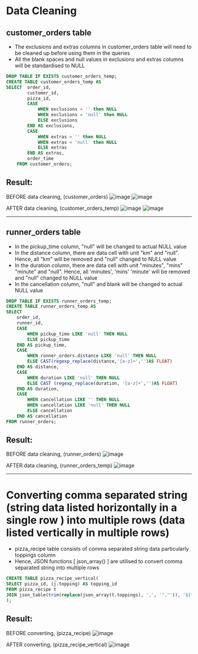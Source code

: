 # Data Cleaning

## customer_orders table
- The exclusions and extras columns in customer_orders table will need to be cleaned up before using them in the queries  
- All the blank spaces and null values in exclusions and extras columns will be standardised to NULL

```SQL
DROP TABLE IF EXISTS customer_orders_temp;
CREATE TABLE customer_orders_temp AS
SELECT  order_id,
        customer_id,
        pizza_id,
        CASE 
            WHEN exclusions = '' then NULL
            WHEN exclusions = 'null' then NULL
            ELSE exclusions
        END AS exclusions,
        CASE 
            WHEN extras = '' then NULL
            WHEN extras = 'null' then NULL
            ELSE extras
        END AS extras,
        order_time
    FROM customer_orders;
```
## Result:

BEFORE data cleaning, (customer_orders)
![image](https://github.com/Sn0wba1l/8Weeks_SQL_challenge---MySQL/assets/100756361/0b7ed83b-7422-43e1-99c8-18b5d6b88b02)
![image](https://github.com/Sn0wba1l/8Weeks_SQL_challenge---MySQL/assets/100756361/a3352f88-d009-4c67-b892-f21045232c24)


AFTER data cleaning, (customer_orders_temp)
![image](https://github.com/Sn0wba1l/8Weeks_SQL_challenge---MySQL/assets/100756361/099617d4-364c-4491-99de-a2f804e4c5c7)
![image](https://github.com/Sn0wba1l/8Weeks_SQL_challenge---MySQL/assets/100756361/2f584872-6e8d-4c23-adc4-12a0d9c9adff)

***

## runner_orders table
- In the pickup_time column, "null" will be changed to actual NULL value 
- In the distance column, there are data cell with unit "km" and "null". Hence, all "km" will be removed and "null" changed to NULL value
- In the duration column, there are data cell with unit "minutes", "mins" "minute" and "null". Hence, all 'minutes', 'mins' 'minute' will be removed and "null" changed to NULL value
- In the cancellation column, "null" and blank will be changed to actual NULL value 

```SQL
DROP TABLE IF EXISTS runner_orders_temp;
CREATE TABLE runner_orders_temp AS
SELECT 
    order_id,
    runner_id,
    CASE 
        WHEN pickup_time LIKE 'null' THEN NULL
        ELSE pickup_time
    END AS pickup_time,
    CASE
        WHEN runner_orders.distance LIKE 'null' THEN NULL
        ELSE CAST(regexp_replace(distance,'[a-z]+','')AS FLOAT)
    END AS distance,
    CASE 
        WHEN duration LIKE 'null' THEN NULL
        ELSE CAST (regexp_replace(duration, '[a-z]+','')AS FLOAT)
    END AS duration,
    CASE
        WHEN cancellation LIKE '' THEN NULL
        WHEN cancellation LIKE 'null' THEN NULL
        ELSE cancellation
    END AS cancellation
FROM runner_orders;
```
## Result:

BEFORE data cleaning, (runner_orders)
![image](https://github.com/Sn0wba1l/8Weeks_SQL_challenge---MySQL/assets/100756361/385ed105-df24-4307-a1c5-e8d24b5d1451)


AFTER data cleaning, (runner_orders_temp)
![image](https://github.com/Sn0wba1l/8Weeks_SQL_challenge---MySQL/assets/100756361/071fcbf5-f122-4161-94ee-901471c7781b)

***
# Converting comma separated string (string data listed horizontally in a single row ) into multiple rows (data listed vertically in multiple rows)

- pizza_recipe table consists of comma separated string data particularly toppings column
- Hence, JSON functions [ json_array() ] are utilised to convert comma separated string into multiple rows

```SQL
CREATE TABLE pizza_recipe_vertical(    
SELECT pizza_id, (j.topping) AS topping_id
FROM pizza_recipe t
JOIN json_table(trim(replace(json_array(t.toppings), ',', '","')), '$[*]' columns (topping varchar(50) PATH '$')) j 
);
```
## Result:

BEFORE converting, (pizza_recipe)
![image](https://github.com/Sn0wba1l/8Weeks_SQL_challenge---MySQL/assets/100756361/58a18d97-fed7-437f-bc51-caa782c0d079)

AFTER converting, (pizza_recipe_vertical)
![image](https://github.com/Sn0wba1l/8Weeks_SQL_challenge---MySQL/assets/100756361/7a4b95be-7060-4928-9f2a-39468d0d07f8)
